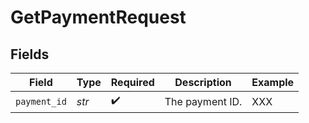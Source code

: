 # GetPaymentRequest


## Fields

| Field              | Type               | Required           | Description        | Example            |
| ------------------ | ------------------ | ------------------ | ------------------ | ------------------ |
| `payment_id`       | *str*              | :heavy_check_mark: | The payment ID.    | XXX                |
